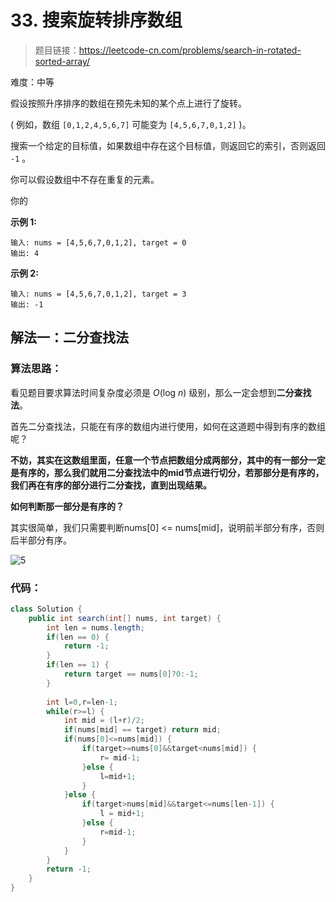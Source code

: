 # 33. 搜索旋转排序数组

> 题目链接：https://leetcode-cn.com/problems/search-in-rotated-sorted-array/

难度：中等

假设按照升序排序的数组在预先未知的某个点上进行了旋转。

( 例如，数组 `[0,1,2,4,5,6,7]` 可能变为 `[4,5,6,7,0,1,2]` )。

搜索一个给定的目标值，如果数组中存在这个目标值，则返回它的索引，否则返回 `-1` 。

你可以假设数组中不存在重复的元素。

你的

**示例 1:**

```
输入: nums = [4,5,6,7,0,1,2], target = 0
输出: 4
```

**示例 2:**

```
输入: nums = [4,5,6,7,0,1,2], target = 3
输出: -1
```



## 解法一：二分查找法

### 算法思路：

看见题目要求算法时间复杂度必须是 *O*(log *n*) 级别，那么一定会想到**二分查找法**。

首先二分查找法，只能在有序的数组内进行使用，如何在这道题中得到有序的数组呢？

**不妨，其实在这数组里面，任意一个节点把数组分成两部分，其中的有一部分一定是有序的，那么我们就用二分查找法中的mid节点进行切分，若那部分是有序的，我们再在有序的部分进行二分查找，直到出现结果。**

**如何判断那一部分是有序的？**

其实很简单，我们只需要判断nums[0] <= nums[mid]，说明前半部分有序，否则后半部分有序。

![5](C:\Users\25849\Pictures\Typora图片\5-1591180866858.jpg)

### 代码：

```java
class Solution {
    public int search(int[] nums, int target) {
		int len = nums.length;
		if(len == 0) {
			return -1;
		}
		if(len == 1) {
			return target == nums[0]?0:-1;
		}
		
		int l=0,r=len-1;
		while(r>=l) {
			int mid = (l+r)/2;
			if(nums[mid] == target) return mid;
			if(nums[0]<=nums[mid]) {
				if(target>=nums[0]&&target<nums[mid]) {
					r= mid-1;
				}else {
					l=mid+1;
				}
			}else {
				if(target>nums[mid]&&target<=nums[len-1]) {
					l = mid+1;
				}else {
					r=mid-1;
				}
			}
		}
		return -1;
    }
}
```

